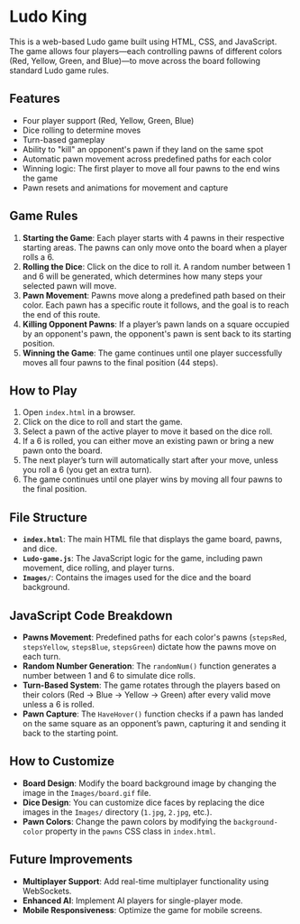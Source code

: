 
# Ludo King

This is a web-based Ludo game built using HTML, CSS, and JavaScript. The game allows four players—each controlling pawns of different colors (Red, Yellow, Green, and Blue)—to move across the board following standard Ludo game rules. 

## Features
- Four player support (Red, Yellow, Green, Blue)
- Dice rolling to determine moves
- Turn-based gameplay
- Ability to "kill" an opponent's pawn if they land on the same spot
- Automatic pawn movement across predefined paths for each color
- Winning logic: The first player to move all four pawns to the end wins the game
- Pawn resets and animations for movement and capture

## Game Rules

1. **Starting the Game**: Each player starts with 4 pawns in their respective starting areas. The pawns can only move onto the board when a player rolls a 6.
2. **Rolling the Dice**: Click on the dice to roll it. A random number between 1 and 6 will be generated, which determines how many steps your selected pawn will move.
3. **Pawn Movement**: Pawns move along a predefined path based on their color. Each pawn has a specific route it follows, and the goal is to reach the end of this route.
4. **Killing Opponent Pawns**: If a player’s pawn lands on a square occupied by an opponent's pawn, the opponent's pawn is sent back to its starting position.
5. **Winning the Game**: The game continues until one player successfully moves all four pawns to the final position (44 steps).

## How to Play

1. Open `index.html` in a browser.
2. Click on the dice to roll and start the game.
3. Select a pawn of the active player to move it based on the dice roll.
4. If a 6 is rolled, you can either move an existing pawn or bring a new pawn onto the board.
5. The next player’s turn will automatically start after your move, unless you roll a 6 (you get an extra turn).
6. The game continues until one player wins by moving all four pawns to the final position.

## File Structure

- **`index.html`**: The main HTML file that displays the game board, pawns, and dice.
- **`Ludo-game.js`**: The JavaScript logic for the game, including pawn movement, dice rolling, and player turns.
- **`Images/`**: Contains the images used for the dice and the board background.

## JavaScript Code Breakdown

- **Pawns Movement**: Predefined paths for each color's pawns (`stepsRed`, `stepsYellow`, `stepsBlue`, `stepsGreen`) dictate how the pawns move on each turn.
- **Random Number Generation**: The `randomNum()` function generates a number between 1 and 6 to simulate dice rolls.
- **Turn-Based System**: The game rotates through the players based on their colors (Red → Blue → Yellow → Green) after every valid move unless a 6 is rolled.
- **Pawn Capture**: The `HaveHover()` function checks if a pawn has landed on the same square as an opponent’s pawn, capturing it and sending it back to the starting point.

## How to Customize

- **Board Design**: Modify the board background image by changing the image in the `Images/board.gif` file.
- **Dice Design**: You can customize dice faces by replacing the dice images in the `Images/` directory (`1.jpg`, `2.jpg`, etc.).
- **Pawn Colors**: Change the pawn colors by modifying the `background-color` property in the `pawns` CSS class in `index.html`.

## Future Improvements

- **Multiplayer Support**: Add real-time multiplayer functionality using WebSockets.
- **Enhanced AI**: Implement AI players for single-player mode.
- **Mobile Responsiveness**: Optimize the game for mobile screens.

